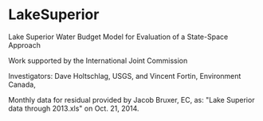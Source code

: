 LakeSuperior
============

Lake Superior Water Budget Model for Evaluation of a State-Space Approach

Work supported by the International Joint Commission

Investigators: Dave Holtschlag, USGS, and Vincent Fortin, Environment Canada, 

Monthly data for residual provided by Jacob Bruxer, EC, as: "Lake Superior data through 2013.xls" on Oct. 21, 2014.


